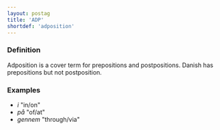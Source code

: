 ```yaml
---
layout: postag
title: 'ADP'
shortdef: 'adposition'
---
```



### Definition

Adposition is a cover term for prepositions and postpositions. 
Danish has prepositions but not postposition.

### Examples

- _i_ "in/on"
- _på_ "of/at"
- _gennem_ "through/via"
<!-- Interlanguage links updated Út zář 29 20:31:26 CEST 2020 -->
